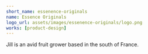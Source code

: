 ```yaml
---
short_name: essenence-originals
name: Essence Originals
logo_url: assets/images/essenence-originals/logo.png
works: [product-design]
---
```

Jill is an avid fruit grower based in the south of France.